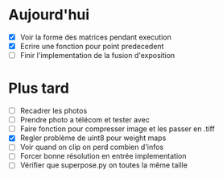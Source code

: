# Aujourd'hui

- [x] Voir la forme des matrices pendant execution
- [x] Ecrire une fonction pour point predecedent
- [ ] Finir l'implementation de la fusion d'exposition

# Plus tard

- [ ] Recadrer les photos
- [ ] Prendre photo a télécom et tester avec
- [ ] Faire fonction pour compresser image et les passer en .tiff
- [x] Regler problème de uint8 pour weight maps
- [ ] Voir quand on clip on perd combien d'infos
- [ ] Forcer bonne résolution en entrée implementation
- [ ] Vérifier que superpose.py on toutes la même taille
